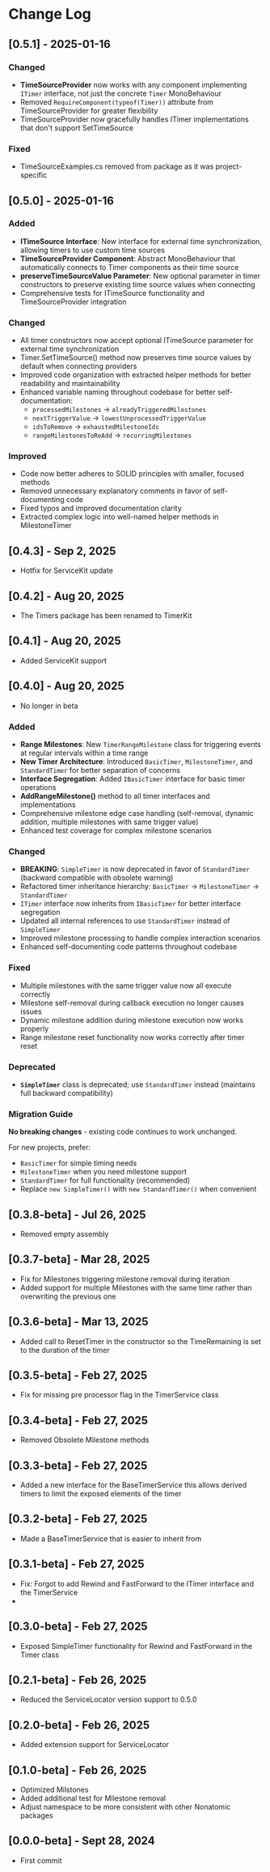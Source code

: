 # Change Log
## [0.5.1] - 2025-01-16
### Changed
- **TimeSourceProvider** now works with any component implementing `ITimer` interface, not just the concrete `Timer` MonoBehaviour
- Removed `RequireComponent(typeof(Timer))` attribute from TimeSourceProvider for greater flexibility
- TimeSourceProvider now gracefully handles ITimer implementations that don't support SetTimeSource

### Fixed
- TimeSourceExamples.cs removed from package as it was project-specific

## [0.5.0] - 2025-01-16
### Added
- **ITimeSource Interface**: New interface for external time synchronization, allowing timers to use custom time sources
- **TimeSourceProvider Component**: Abstract MonoBehaviour that automatically connects to Timer components as their time source
- **preserveTimeSourceValue Parameter**: New optional parameter in timer constructors to preserve existing time source values when connecting
- Comprehensive tests for ITimeSource functionality and TimeSourceProvider integration

### Changed
- All timer constructors now accept optional ITimeSource parameter for external time synchronization
- Timer.SetTimeSource() method now preserves time source values by default when connecting providers
- Improved code organization with extracted helper methods for better readability and maintainability
- Enhanced variable naming throughout codebase for better self-documentation:
  - `processedMilestones` → `alreadyTriggeredMilestones`
  - `nextTriggerValue` → `lowestUnprocessedTriggerValue`
  - `idsToRemove` → `exhaustedMilestoneIds`
  - `rangeMilestonesToReAdd` → `recurringMilestones`

### Improved
- Code now better adheres to SOLID principles with smaller, focused methods
- Removed unnecessary explanatory comments in favor of self-documenting code
- Fixed typos and improved documentation clarity
- Extracted complex logic into well-named helper methods in MilestoneTimer

## [0.4.3] - Sep 2, 2025
- Hotfix for ServiceKit update

## [0.4.2] - Aug 20, 2025
- The Timers package has been renamed to TimerKit

## [0.4.1] - Aug 20, 2025
- Added ServiceKit support

## [0.4.0] - Aug 20, 2025
- No longer in beta

### Added
- **Range Milestones**: New `TimerRangeMilestone` class for triggering events at regular intervals within a time range
- **New Timer Architecture**: Introduced `BasicTimer`, `MilestoneTimer`, and `StandardTimer` for better separation of concerns
- **Interface Segregation**: Added `IBasicTimer` interface for basic timer operations
- **AddRangeMilestone()** method to all timer interfaces and implementations
- Comprehensive milestone edge case handling (self-removal, dynamic addition, multiple milestones with same trigger value)
- Enhanced test coverage for complex milestone scenarios

### Changed
- **BREAKING**: `SimpleTimer` is now deprecated in favor of `StandardTimer` (backward compatible with obsolete warning)
- Refactored timer inheritance hierarchy: `BasicTimer` → `MilestoneTimer` → `StandardTimer`
- `ITimer` interface now inherits from `IBasicTimer` for better interface segregation
- Updated all internal references to use `StandardTimer` instead of `SimpleTimer`
- Improved milestone processing to handle complex interaction scenarios
- Enhanced self-documenting code patterns throughout codebase

### Fixed
- Multiple milestones with the same trigger value now all execute correctly
- Milestone self-removal during callback execution no longer causes issues
- Dynamic milestone addition during milestone execution now works properly
- Range milestone reset functionality now works correctly after timer reset

### Deprecated
- **`SimpleTimer`** class is deprecated; use `StandardTimer` instead (maintains full backward compatibility)

### Migration Guide
**No breaking changes** - existing code continues to work unchanged.

For new projects, prefer:
- `BasicTimer` for simple timing needs
- `MilestoneTimer` when you need milestone support
- `StandardTimer` for full functionality (recommended)
- Replace `new SimpleTimer()` with `new StandardTimer()` when convenient

## [0.3.8-beta] - Jul 26, 2025
- Removed empty assembly

## [0.3.7-beta] - Mar 28, 2025
- Fix for Milestones triggering milestone removal during iteration
- Added support for multiple Milestones with the same time rather than overwriting the previous one

## [0.3.6-beta] - Mar 13, 2025
- Added call to ResetTimer in the constructor so the TimeRemaining is set to the duration of the timer

## [0.3.5-beta] - Feb 27, 2025
- Fix for missing pre processor flag in the TimerService class

## [0.3.4-beta] - Feb 27, 2025
- Removed Obsolete Milestone methods

## [0.3.3-beta] - Feb 27, 2025
- Added a new interface for the BaseTimerService this allows derived timers to limit the exposed elements of the timer

## [0.3.2-beta] - Feb 27, 2025
- Made a BaseTimerService that is easier to inherit from

## [0.3.1-beta] - Feb 27, 2025
- Fix: Forgot to add Rewind and FastForward to the ITimer interface and the TimerService
- 
## [0.3.0-beta] - Feb 27, 2025
- Exposed SimpleTimer functionality for Rewind and FastForward in the Timer class

## [0.2.1-beta] - Feb 26, 2025
- Reduced the ServiceLocator version support to 0.5.0

## [0.2.0-beta] - Feb 26, 2025
- Added extension support for ServiceLocator

## [0.1.0-beta] - Feb 26, 2025
- Optimized Milstones
- Added additional test for Milestone removal
- Adjust namespace to be more consistent with other Nonatomic packages

## [0.0.0-beta] - Sept 28, 2024
- First commit